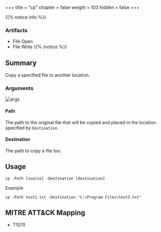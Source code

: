+++
title = "cp"
chapter = false
weight = 103
hidden = false
+++

{{% notice info %}}
### Artifacts
- File Open
- File Write
{{% /notice %}}

## Summary
Copy a specified file to another location.

### Arguments

![args](../images/cp.png)

#### Path
The path to the original file that will be copied and placed in the location specified by `Destination`.

#### Destination
The path to copy a file too.

## Usage
```
cp -Path [source] -Destination [destination]
```
Example
```
cp -Path test1.txt -Destination "C:\Program Files\test2.txt"
```

## MITRE ATT&CK Mapping

- T1570